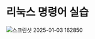 # 리눅스 명령어 실습

![스크린샷 2025-01-03 162850](https://github.com/user-attachments/assets/f475079f-83f4-4033-8931-3f376afe14ad)
